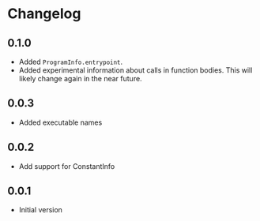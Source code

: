 # Changelog

## 0.1.0
- Added `ProgramInfo.entrypoint`.
- Added experimental information about calls in function bodies. This will
  likely change again in the near future.

## 0.0.3
- Added executable names

## 0.0.2
- Add support for ConstantInfo

## 0.0.1

- Initial version
